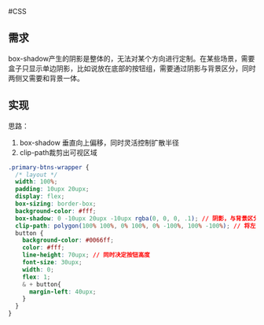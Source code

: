 #CSS 
## 需求
box-shadow产生的阴影是整体的，无法对某个方向进行定制。在某些场景，需要盒子只显示单边阴影，比如说放在底部的按钮组，需要通过阴影与背景区分，同时两侧又需要和背景一体。

## 实现
思路：
1. box-shadow 垂直向上偏移，同时灵活控制扩散半径
2. clip-path裁剪出可视区域
```css
.primary-btns-wrapper {
  /* layout */
  width: 100%;
  padding: 10upx 20upx;
  display: flex;
  box-sizing: border-box;
  background-color: #fff;
  box-shadow: 0 -10upx 20upx -10upx rgba(0, 0, 0, .1); // 阴影，与背景区分
  clip-path: polygon(100% 100%, 0% 100%, 0% -100%, 100% -100%); // 将左 右 下 的阴影裁掉
  button {
    background-color: #0066ff;
    color: #fff;
    line-height: 70upx; // 同时决定按钮高度
    font-size: 30upx;
    width: 0;
    flex: 1;
    & + button{
      margin-left: 40upx;
    }
  }
}
```